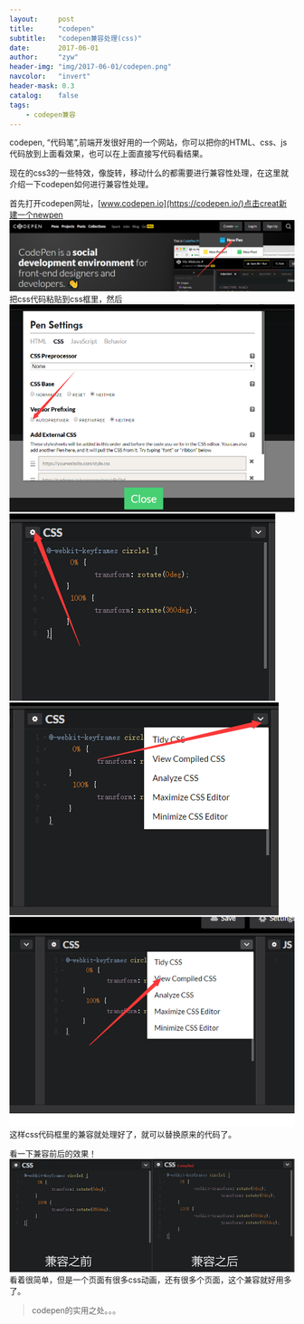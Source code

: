 ```yaml
---
layout:     post
title:      "codepen"
subtitle:   "codepen兼容处理(css)"
date:       2017-06-01
author:     "zyw"
header-img: "img/2017-06-01/codepen.png"
navcolor:   "invert"
header-mask: 0.3
catalog:    false
tags:
    - codepen兼容
---
```


codepen, “代码笔”,前端开发很好用的一个网站，你可以把你的HTML、css、js代码放到上面看效果，也可以在上面直接写代码看结果。

现在的css3的一些特效，像旋转，移动什么的都需要进行兼容性处理，在这里就介绍一下codepen如何进行兼容性处理。

首先打开codepen网址，[www.codepen.io](https://codepen.io/)点击creat新建一个newpen
![](/img/2017-06-01/newpen.png)
把css代码粘贴到css框里，然后
![](/img/2017-06-01/pen1.png)
![](/img/2017-06-01/pen2.png)
![](/img/2017-06-01/pen3.png)
![](/img/2017-06-01/pen4.png)
这样css代码框里的兼容就处理好了，就可以替换原来的代码了。

看一下兼容前后的效果！
![](/img/2017-06-01/pen5.png)
看着很简单，但是一个页面有很多css动画，还有很多个页面，这个兼容就好用多了。

> codepen的实用之处。。。






